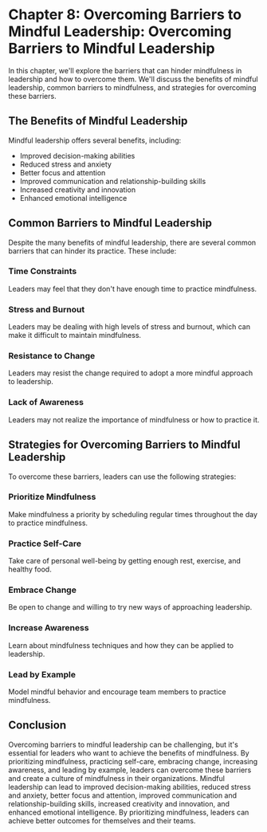Chapter 8: Overcoming Barriers to Mindful Leadership: Overcoming Barriers to Mindful Leadership
===============================================================================================

In this chapter, we'll explore the barriers that can hinder mindfulness in leadership and how to overcome them. We'll discuss the benefits of mindful leadership, common barriers to mindfulness, and strategies for overcoming these barriers.

The Benefits of Mindful Leadership
----------------------------------

Mindful leadership offers several benefits, including:

* Improved decision-making abilities
* Reduced stress and anxiety
* Better focus and attention
* Improved communication and relationship-building skills
* Increased creativity and innovation
* Enhanced emotional intelligence

Common Barriers to Mindful Leadership
-------------------------------------

Despite the many benefits of mindful leadership, there are several common barriers that can hinder its practice. These include:

### Time Constraints

Leaders may feel that they don't have enough time to practice mindfulness.

### Stress and Burnout

Leaders may be dealing with high levels of stress and burnout, which can make it difficult to maintain mindfulness.

### Resistance to Change

Leaders may resist the change required to adopt a more mindful approach to leadership.

### Lack of Awareness

Leaders may not realize the importance of mindfulness or how to practice it.

Strategies for Overcoming Barriers to Mindful Leadership
--------------------------------------------------------

To overcome these barriers, leaders can use the following strategies:

### Prioritize Mindfulness

Make mindfulness a priority by scheduling regular times throughout the day to practice mindfulness.

### Practice Self-Care

Take care of personal well-being by getting enough rest, exercise, and healthy food.

### Embrace Change

Be open to change and willing to try new ways of approaching leadership.

### Increase Awareness

Learn about mindfulness techniques and how they can be applied to leadership.

### Lead by Example

Model mindful behavior and encourage team members to practice mindfulness.

Conclusion
----------

Overcoming barriers to mindful leadership can be challenging, but it's essential for leaders who want to achieve the benefits of mindfulness. By prioritizing mindfulness, practicing self-care, embracing change, increasing awareness, and leading by example, leaders can overcome these barriers and create a culture of mindfulness in their organizations. Mindful leadership can lead to improved decision-making abilities, reduced stress and anxiety, better focus and attention, improved communication and relationship-building skills, increased creativity and innovation, and enhanced emotional intelligence. By prioritizing mindfulness, leaders can achieve better outcomes for themselves and their teams.

